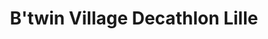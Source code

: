 ---
title: "B'twin Village Decathlon Lille"
url: /lille/btwin-village-decathlon-lille/
shop: vélo
---